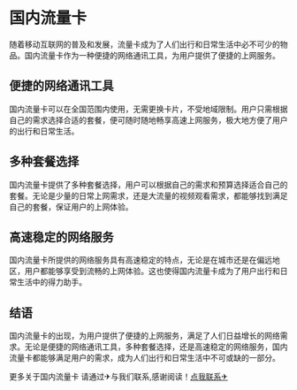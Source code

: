 # 国内流量卡

随着移动互联网的普及和发展，流量卡成为了人们出行和日常生活中必不可少的物品。国内流量卡作为一种便捷的网络通讯工具，为用户提供了便捷的上网服务。

## 便捷的网络通讯工具

国内流量卡可以在全国范围内使用，无需更换卡片，不受地域限制。用户只需根据自己的需求选择合适的套餐，便可随时随地畅享高速上网服务，极大地方便了用户的出行和日常生活。

## 多种套餐选择

国内流量卡提供了多种套餐选择，用户可以根据自己的需求和预算选择适合自己的套餐。无论是少量的日常上网需求，还是大流量的视频观看需求，都能够找到满足自己的套餐，保证用户的上网体验。

## 高速稳定的网络服务

国内流量卡所提供的网络服务具有高速稳定的特点，无论是在城市还是在偏远地区，用户都能够享受到流畅的上网体验。这也使得国内流量卡成为了用户出行和日常生活中的得力助手。

## 结语

国内流量卡的出现，为用户提供了便捷的上网服务，满足了人们日益增长的网络需求。无论是便捷的网络通讯工具，多种套餐选择，还是高速稳定的网络服务，国内流量卡都能够满足用户的需求，成为人们出行和日常生活中不可或缺的一部分。

更多关于国内流量卡 请通过✈与我们联系,感谢阅读！[点我联系✈](https://dl.k02.cc)